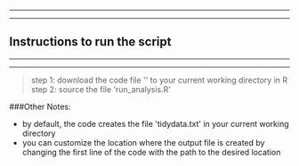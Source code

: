 --------------------------------------
--------------------------------------
## Instructions to run the script
--------------------------------------
--------------------------------------
  > step 1: download the code file '' to your current working directory in R 
  > step 2: source the file 'run_analysis.R'
  

###Other Notes:
  * by default, the code creates the file 'tidydata.txt' in your current working directory  
  * you can customize the location where the output file is created by changing the first line of the code with the path to the desired location  

